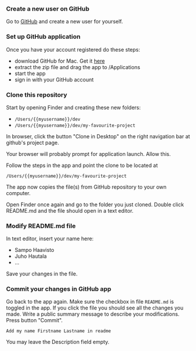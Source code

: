 ### Create a new user on GitHub

Go to [GitHub](https://github.com) and create a new user for yourself.

### Set up GitHub application

Once you have your account registered do these steps:

- download GitHub for Mac. Get it [here](https://mac.github.com/)
- extract the zip file and drag the app to /Applications
- start the app
- sign in with your GitHub account

### Clone this repository

Start by opening Finder and creating these new folders:

- ```/Users/{{myusername}}/dev```
- ```/Users/{{myusername}}/dev/my-favourite-project```

In browser, click the button "Clone in Desktop" on the right navigation bar at github's project page.

Your browser will probably prompt for application launch. Allow this.

Follow the steps in the app and point the clone to be located at

	/Users/{{myusername}}/dev/my-favourite-project

The app now copies the file(s) from GitHub repository to your own computer.

Open Finder once again and go to the folder you just cloned. Double click README.md and the file should open in a text editor.

### Modify README.md file

In text editor, insert your name here:

- Sampo Haavisto
- Juho Hautala
- ...

Save your changes in the file.

### Commit your changes in GitHub app

Go back to the app again. Make sure the checkbox in file ```README.md``` is toggled in the app. If you click the file you should see all the changes you made. Write a public summary message to describe your modifications. Press button "Commit".
	
	Add my name Firstname Lastname in readme
	
You may leave the Description field empty.
